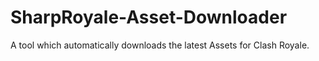 # SharpRoyale-Asset-Downloader
A tool which automatically downloads the latest Assets for Clash Royale.
